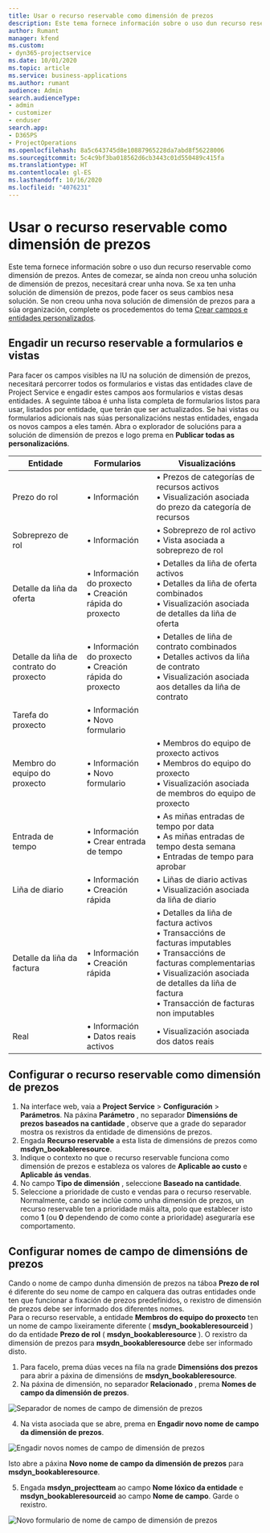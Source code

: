 ```yaml
---
title: Usar o recurso reservable como dimensión de prezos
description: Este tema fornece información sobre o uso dun recurso reservable como dimensión de prezos.
author: Rumant
manager: kfend
ms.custom:
- dyn365-projectservice
ms.date: 10/01/2020
ms.topic: article
ms.service: business-applications
ms.author: rumant
audience: Admin
search.audienceType:
- admin
- customizer
- enduser
search.app:
- D365PS
- ProjectOperations
ms.openlocfilehash: 8a5c643745d8e10887965228da7abd8f56228006
ms.sourcegitcommit: 5c4c9bf3ba018562d6cb3443c01d550489c415fa
ms.translationtype: HT
ms.contentlocale: gl-ES
ms.lasthandoff: 10/16/2020
ms.locfileid: "4076231"
---
```

# <a name="use-bookable-resource-as-a-pricing-dimension"></a>Usar o recurso reservable como dimensión de prezos
Este tema fornece información sobre o uso dun recurso reservable como dimensión de prezos. Antes de comezar, se aínda non creou unha solución de dimensión de prezos, necesitará crear unha nova. Se xa ten unha solución de dimensión de prezos, pode facer os seus cambios nesa solución. Se non creou unha nova solución de dimensión de prezos para a súa organización, complete os procedementos do tema [Crear campos e entidades personalizados](create-custom-fields-entities.md).

## <a name="add-bookable-resource-to-forms-and-views"></a>Engadir un recurso reservable a formularios e vistas
Para facer os campos visibles na IU na solución de dimensión de prezos, necesitará percorrer todos os formularios e vistas das entidades clave de Project Service e engadir estes campos aos formularios e vistas desas entidades.
A seguinte táboa é unha lista completa de formularios listos para usar, listados por entidade, que terán que ser actualizados. Se hai vistas ou formularios adicionais nas súas personalizacións nestas entidades, engada os novos campos a eles tamén.
Abra o explorador de solucións para a solución de dimensión de prezos e logo prema en **Publicar todas as personalizacións**.


|   Entidade        | Formularios   |Visualizacións        |
| ------------------------------|---------------------------------|----------------------------------|
|  Prezo do rol|• Información |• Prezos de categorías de recursos activos<br> • Visualización asociada do prezo da categoría de recursos|
|  Sobreprezo de rol|• Información|• Sobreprezo de rol activo<br>• Vista asociada a sobreprezo de rol|
|  Detalle da liña da oferta|• Información do proxecto<br>• Creación rápida do proxecto|• Detalles da liña de oferta activos<br>• Detalles da liña de oferta combinados<br>• Visualización asociada de detalles da liña de oferta|
|  Detalle da liña de contrato do proxecto|• Información do proxecto<br>• Creación rápida do proxecto|• Detalles de liña de contrato combinados<br>• Detalles activos da liña de contrato<br>• Visualización asociada aos detalles da liña de contrato|
|  Tarefa do proxecto|• Información<br>• Novo formulario||
|  Membro do equipo do proxecto|• Información<br>• Novo formulario|• Membros do equipo de proxecto activos<br>• Membros do equipo do proxecto<br>• Visualización asociada de membros do equipo de proxecto|
|  Entrada de tempo|• Información<br>• Crear entrada de tempo|• As miñas entradas de tempo por data<br>• As miñas entradas de tempo desta semana<br>• Entradas de tempo para aprobar|
|  Liña de diario|• Información<br>• Creación rápida|• Liñas de diario activas<br>• Visualización asociada da liña de diario|
|  Detalle da liña da factura|• Información<br>• Creación rápida|• Detalles da liña de factura activos<br>• Transaccións de facturas imputables<br>• Transaccións de facturas complementarias<br>• Visualización asociada de detalles da liña de factura<br>• Transacción de facturas non imputables|
|  Real|• Información<br>• Datos reais activos|• Visualización asociada dos datos reais|

## <a name="set-up-bookable-resource-as-a-pricing-dimension"></a>Configurar o recurso reservable como dimensión de prezos

1. Na interface web, vaia a **Project Service** > **Configuración** > **Parámetros**. Na páxina **Parámetro** , no separador **Dimensións de prezos baseados na cantidade** , observe que a grade do separador mostra os rexistros da entidade de dimensións de prezos. 
2. Engada **Recurso reservable** a esta lista de dimensións de prezos como **msdyn_bookableresource**. 
3. Indique o contexto no que o recurso reservable funciona como dimensión de prezos e estableza os valores de **Aplicable ao custo** e **Aplicable ás vendas**.
4. No campo **Tipo de dimensión** , seleccione **Baseado na cantidade**. 
5. Seleccione a prioridade de custo e vendas para o recurso reservable. Normalmente, cando se inclúe como unha dimensión de prezos, un recurso reservable ten a prioridade máis alta, polo que establecer isto como **1** (ou **0** dependendo de como conte a prioridade) aseguraría ese comportamento.

## <a name="set-up-pricing-dimension-field-names"></a>Configurar nomes de campo de dimensións de prezos

Cando o nome de campo dunha dimensión de prezos na táboa **Prezo de rol** é diferente do seu nome de campo en calquera das outras entidades onde ten que funcionar a fixación de prezos predefinidos, o rexistro de dimensión de prezos debe ser informado dos diferentes nomes.    
Para o recurso reservable, a entidade **Membros do equipo do proxecto** ten un nome de campo lixeiramente diferente ( **msdyn_bookableresourceid** ) do da entidade **Prezo de rol** ( **msdyn_bookableresource** ). O rexistro da dimensión de prezos para **msydn_bookableresource** debe ser informado disto. 
1. Para facelo, prema dúas veces na fila na grade **Dimensións dos prezos** para abrir a páxina de dimensións de **msdyn_bookableresource**.
2. Na páxina de dimensión, no separador **Relacionado** , prema **Nomes de campo da dimensión de prezos**.

 ![Separador de nomes de campo de dimensión de prezos](media/PD-fieldname.png)

4. Na vista asociada que se abre, prema en **Engadir novo nome de campo da dimensión de prezos**.

 ![Engadir novos nomes de campo de dimensión de prezos](media/Add-NewPD-fieldname.png)


Isto abre a páxina **Novo nome de campo da dimensión de prezos** para **msdyn_bookableresource**. 

5. Engada **msdyn_projectteam** ao campo **Nome lóxico da entidade** e **msdyn_bookableresourceid** ao campo **Nome de campo**. Garde o rexistro.

 ![Novo formulario de nome de campo de dimensión de prezos](media/PD-fieldname-Added.png)

